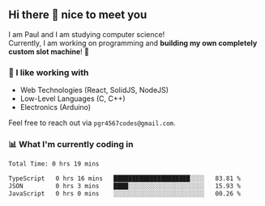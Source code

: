 ## Hi there 👋 nice to meet you

I am Paul and I am studying computer science!  
Currently, I am working on programming and **building my own completely custom slot machine**! 🎰

### 🔭 I like working with
- Web Technologies (React, SolidJS, NodeJS)
- Low-Level Languages (C, C++)
- Electronics (Arduino)

Feel free to reach out via `pgr4567codes@gmail.com`.

### 📊 What I'm currently coding in
<!--START_SECTION:waka-->

```txt
Total Time: 0 hrs 19 mins

TypeScript   0 hrs 16 mins   █████████████████████░░░░   83.81 %
JSON         0 hrs 3 mins    ████░░░░░░░░░░░░░░░░░░░░░   15.93 %
JavaScript   0 hrs 0 mins    ░░░░░░░░░░░░░░░░░░░░░░░░░   00.26 %
```

<!--END_SECTION:waka-->
